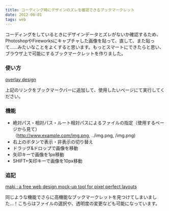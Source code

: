 ```yaml
---
title: コーディング時にデザインのズレを確認できるブックマークレット
date: 2012-06-01
tags: web
---
```


コーディングをしているときにデザインデータとズレがないか確認するため、PhotoshopやFireworksにキャプチャした画像を貼って、直して、また貼って……みたいなことをよくすると思います。もっとスマートにできたらと思い、ブラウザ上で可能にするブックマークレットを作りました。 

### 使い方
[overlay design](javascript:%20(function(){var%20d%20=%20document;var%20s%20=%20d.createElement('script');s.src%20=%20'http://ajax.googleapis.com/ajax/libs/jquery/1.6.4/jquery.min.js';d.body.appendChild(s);setTimeout(function(){$(function(){var%20path%20=%20prompt('%E7%94%BB%E5%83%8F%E3%81%AE%E3%83%91%E3%82%B9%E3%82%92%E5%85%A5%E5%8A%9B%E3%81%97%E3%81%A6%E3%81%8F%E3%81%A0%E3%81%95%E3%81%84',%20'.png');$.ajax({type:'GET',url:path,success:function(){$('html').prepend('<img%20src=\''%20+%20path%20+%20'\'%20id=\'overlayDesignImg\'>');$('img#overlayDesignImg').css({'position':'absolute','top':0,'left':0,'z-index':2147483646,'opacity':0.5});$('img#overlayDesignImg').mousedown(function(e){var%20top%20=%20parseInt($('img#overlayDesignImg').css('top'));var%20left%20=%20parseInt($('img#overlayDesignImg').css('left'));var%20x%20=%20e.pageX;var%20y%20=%20e.pageY;$(document).bind('mousemove',%20function(e){$('img#overlayDesignImg').css({'top':top%20+%20e.pageY%20-%20y,'left':left%20+%20e.pageX%20-%20x,});return%20false;}).one('mouseup',%20function(e){$(document).unbind('mousemove');});return%20false;});$(document).keydown(function(e){var%20top%20=%20parseInt($('img#overlayDesignImg').css('top'));var%20left%20=%20parseInt($('img#overlayDesignImg').css('left'));var%20shift%20=%200;if(e.shiftKey){shift%20=%2010;}switch(e.which){case%2037:$('img#overlayDesignImg').css({'left':left%20-%201%20-%20shift});break;case%2038:$('img#overlayDesignImg').css({'top':top%20-%201%20-%20shift});break;case%2039:$('img#overlayDesignImg').css({'left':left%20+%201%20+%20shift});break;case%2040:$('img#overlayDesignImg').css({'top':top%20+%201%20+%20shift});break;}return%20false;});var%20overlayDesignFlg%20=%20true;$('html').prepend('<div%20id=\'overlayDesignBtn\'>%C3%97</div>');$('div#overlayDesignBtn').css({'position':'fixed','top':'25px','right':'25px','z-index':2147483647,'width':'25px','height':'25px','border':'2px%20solid%20#000','background':'#fff','cursor':'pointer','font-size':'12px','font-weight':'bold','text-align':'center','line-height':'25px','vertical-align':'middle'}).click(function(){if(overlayDesignFlg){$('img#overlayDesignImg').css({'display':'none'});$(this).html('%E2%97%8F');overlayDesignFlg%20=%20false;}else{$('img#overlayDesignImg').css({'display':'block'});$(this).html('%C3%97');overlayDesignFlg%20=%20true;}});},error:function(){alert('%E7%94%BB%E5%83%8F%E3%81%8C%E8%A6%8B%E3%81%A4%E3%81%8B%E3%82%8A%E3%81%BE%E3%81%9B%E3%82%93');}});});},%201000);})();)

上記のリンクをブックマークバーに追加して、使用したいページにて実行してください。

### 機能
* 絶対パス・相対パス・ルート相対パスによるファイルの指定（使用するページから見て）  
（http://www.example.com/img.png, ../img.png, /img.png)
* 右上のボタンで表示・非表示の切り替え
* ドラッグ&ドロップで画像を移動
* 矢印キーで画像を1px移動
* SHIFT+矢印キーで画像を10px移動

### 追記

[maki : a free web design mock-up tool for pixel perfect layouts](http://makiapp.com/)

同じような機能でさらに高機能なブックマークレットを見つけてしまいました…！こちらはファイルの選択や、透明度の変更なども可能になっています。
